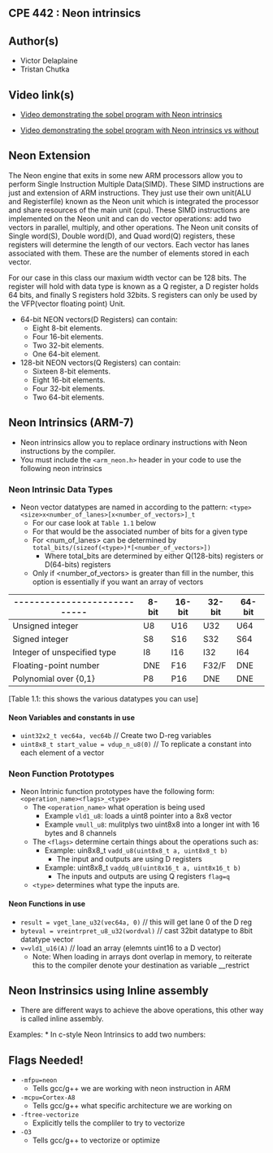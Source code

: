 ## CPE 442 : Neon intrinsics 

## Author(s)
* Victor Delaplaine
* Tristan Chutka

## Video link(s)
* [Video demonstrating the sobel program with Neon intrinsics](https://youtu.be/VK1cGMxlci0)

* [Video demonstrating the sobel program with Neon intrinsics vs without](https://youtu.be/qf5m8P4C7mk)


## Neon Extension
The Neon engine that exits in some new ARM processors allow you to perform Single Instruction Multiple Data(SIMD). These SIMD instructions are just and extension of ARM instructions. They just use their own unit(ALU and Registerfile) known as the Neon unit which is integrated the processor and share resources of the main unit (cpu). These SIMD instructions are implemented on the Neon unit and can do vector operations: add two vectors in parallel, multiply, and other operations. The Neon unit consits of Single word(S), Double word(D), and Quad word(Q) registers, these registers will determine the length of our vectors. Each vector has lanes associated with them. These are the number of elements stored in each vector.

For our case in this class our maxium width vector can be 128 bits. The register will hold with data type is known as a Q register, a D register holds 64 bits, and finally S registers hold 32bits. S registers can only be used by the VFP(vector floating point) Unit.

* 64-bit NEON vectors(D Registers) can contain:
    * Eight 8-bit elements.
    * Four 16-bit elements.
    * Two 32-bit elements.
    * One 64-bit element.
* 128-bit NEON vectors(Q Registers) can contain:
    * Sixteen 8-bit elements.
    * Eight 16-bit elements.
    * Four 32-bit elements.
    * Two 64-bit elements.

## Neon Intrinsics (ARM-7)
* Neon intrinsics allow you to replace ordinary instructions with Neon instructions by the compiler.
* You must include the `<arm_neon.h>` header in your code to use the following neon intrinsics

### Neon Intrinsic Data Types
* Neon vector datatypes are named in according to the pattern:
    `<type><size>x<number_of_lanes>[x<number_of_vectors>]_t`  
    * For our case <type> look at `Table 1.1` below
    * For <size> that would be the associated number of bits for a given type 
    * For <num_of_lanes> can be determined by `total_bits/(sizeof(<type>)*[<number_of_vectors>])`
        * Where total_bits are determined by either Q(128-bits) registers or D(64-bits) registers
    * Only if <number_of_vectors> is greater than fill in the number, this option is essentially if you want an array of vectors

|----------------------------| 8-bit     | 16-bit | 32-bit | 64-bit |
|----------------------------|-----------|--------|--------|--------|
|Unsigned integer            | U8        | U16    | U32    | U64    |
|Signed integer              | S8        | S16    | S32    | S64    |
|Integer of unspecified type | I8        | I16    | I32    | I64    |
|Floating-point number       | DNE       | F16    | F32/F  | DNE    |
|Polynomial over {0,1}       | P8        | P16    | DNE    | DNE    |
[Table 1.1: this shows the various datatypes you can use]

#### Neon Variables and constants in use
* `uint32x2_t vec64a, vec64b` // Create two D-reg variables
* `uint8x8_t start_value = vdup_n_u8(0)` // To replicate a constant into each element of a vector

### Neon Function Prototypes 
* Neon Intrinic function prototypes have the following form:
    `<operation_name><flags>_<type>`
    * The `<operation_name>` what operation is being used
        * Example `vld1_u8`: loads a uint8 pointer into a 8x8 vector
        * Example `vmull_u8`: mulitplys two uint8x8 into a longer int with 16 bytes and 8 channels
    * The `<flags>` determine certain things about the operations such as:
        * Example: uin8x8_t `vadd_u8(uint8x8_t a, uint8x8_t b)`
            * The input and outputs are using D registers
        * Example: uint8x8_t `vaddq_u8(uint8x16_t a, uint8x16_t b)`
            * The inputs and outputs are using Q registers `flag=q`
    * `<type>` determines what type the inputs are. 
#### Neon Functions in use
* `result = vget_lane_u32(vec64a, 0)` // this will get lane 0 of the D reg
* `byteval = vreintrpret_u8_u32(wordval)` // cast 32bit datatype to 8bit datatype vector
* `v=vld1_u16(A)` // load an array (elemnts uint16 to a D vector)
    * Note: When loading in arrays dont overlap in memory, to reiterate this to the compiler denote your destination as variable __restrict

## Neon Instrinsics using Inline assembly
* There are different ways to achieve the above operations, this other way is called inline assembly.

Examples:
    * In c-style Neon Intrinsics to add two numbers:



## Flags Needed!
* `-mfpu=neon`
    * Tells gcc/g++ we are working with neon instruction in ARM
* `-mcpu=Cortex-A8`
    * Tells gcc/g++ what specific architecture we are working on 
* `-ftree-vectorize`
    * Explicitly tells the compliler to try to vectorize
* `-O3`
    * Tells gcc/g++ to vectorize or optimize